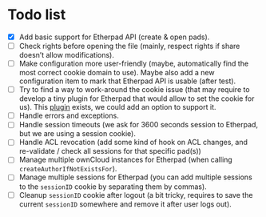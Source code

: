 # Todo list

- [x] Add basic support for Etherpad API (create & open pads).
- [ ] Check rights before opening the file (mainly, respect rights if
      share doesn’t allow modifications).
- [ ] Make configuration more user-friendly (maybe, automatically find
      the most correct cookie domain to use). Maybe also add a new
      configuration item to mark that Etherpad API is usable (after
      test).
- [ ] Try to find a way to work-around the cookie issue (that may
      require to develop a tiny plugin for Etherpad that would allow
      to set the cookie for us). This
      [plugin](https://www.npmjs.com/package/ep_auth_session) exists,
      we could add an option to support it.
- [ ] Handle errors and exceptions.
- [ ] Handle session timeouts (we ask for 3600 seconds session to
      Etherpad, but we are using a session cookie).
- [ ] Handle ACL revocation (add some kind of hook on ACL changes, and
      re-validate / check all sessions for that specific pad(s))
- [ ] Manage multiple ownCloud instances for Etherpad (when calling
      `createAuthorIfNotExistsFor`).
- [ ] Manage multiple sessions for Etherpad (you can add multiple
      sessions to the `sessionID` cookie by separating them by
      commas).
- [ ] Cleanup `sessionID` cookie after logout (a bit tricky, requires
      to save the current `sessionID` somewhere and remove it after
      user logs out).
